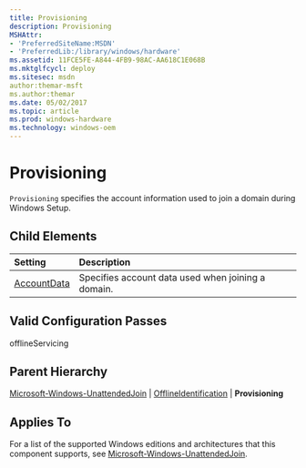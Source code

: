 ```yaml
---
title: Provisioning
description: Provisioning
MSHAttr:
- 'PreferredSiteName:MSDN'
- 'PreferredLib:/library/windows/hardware'
ms.assetid: 11FCE5FE-A844-4FB9-98AC-AA618C1E068B
ms.mktglfcycl: deploy
ms.sitesec: msdn
author:themar-msft
ms.author:themar
ms.date: 05/02/2017
ms.topic: article
ms.prod: windows-hardware
ms.technology: windows-oem
---
```

# Provisioning

`Provisioning` specifies the account information used to join a domain during Windows Setup.

## Child Elements

| Setting                 | Description                                                                           |
|:------------------------|:--------------------------------------------------------------------------------------|
| [AccountData](microsoft-windows-unattendedjoin-offlineidentification-provisioning-accountdata.md) | Specifies account data used when joining a domain. |

## Valid Configuration Passes

offlineServicing

## Parent Hierarchy

[Microsoft-Windows-UnattendedJoin](microsoft-windows-unattendedjoin.md) | [OfflineIdentification](microsoft-windows-unattendedjoin-offlineidentification.md) | **Provisioning**

## Applies To

For a list of the supported Windows editions and architectures that this component supports, see [Microsoft-Windows-UnattendedJoin](microsoft-windows-unattendedjoin.md).
